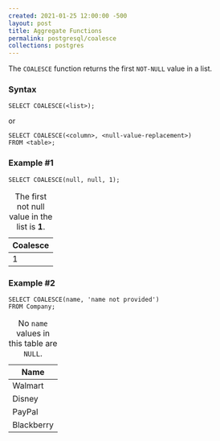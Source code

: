 ```yaml
---
created: 2021-01-25 12:00:00 -500
layout: post
title: Aggregate Functions
permalink: postgresql/coalesce
collections: postgres
---
```


The `COALESCE` function returns the first `NOT-NULL` value in a list.

### Syntax
```https
SELECT COALESCE(<list>);
```

or 

```https
SELECT COALESCE(<column>, <null-value-replacement>) 
FROM <table>;
```

### Example #1

```https
SELECT COALESCE(null, null, 1);
```

<table>
    <caption>The first not null value in the list is <b>1</b>.</caption>
    <thead>
        <tr>
            <th>Coalesce</th>
        </tr>
    </thead>
    <tbody>
        <tr>
            <td>1</td>
        </tr>
    </tbody>
</table>

### Example #2 

```https
SELECT COALESCE(name, 'name not provided') 
FROM Company;
```

<table>
    <caption>No <code>name</code> values in this table are <code>NULL</code>.</caption>
    <thead>
        <tr>
            <th>Name</th>
        </tr>
    </thead>
    <tbody>
        <tr>
            <td>Walmart</td>
        </tr>
        <tr>
            <td>Disney</td>
        </tr>
        <tr>
            <td>PayPal</td>
        </tr>
        <tr>
            <td>Blackberry</td>
        </tr>
    </tbody>
</table>